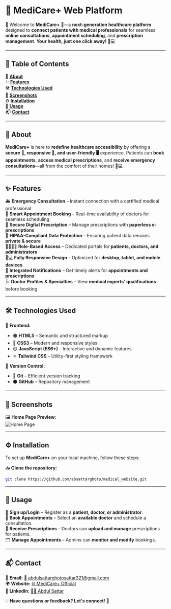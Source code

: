 # 🚀 MediCare+ Web Platform  

🌟 Welcome to **MediCare+** 🏥—a **next-generation healthcare platform** designed to **connect patients with medical professionals** for seamless **online consultations**, **appointment scheduling**, and **prescription management**. **Your health, just one click away!** 💙💻  

---

## 📌 Table of Contents  

📍 **[About](#-about)**  
✨ **[Features](#-features)**  
🛠️ **[Technologies Used](#-technologies-used)**  
📸 **[Screenshots](#-screenshots)**  
⚙️ **[Installation](#-installation)**  
📌 **[Usage](#-usage)**  
📬 **[Contact](#-contact)**  

---

## 🏥 About  

**MediCare+** is here to **redefine healthcare accessibility** by offering a **secure 🔐, responsive 📱, and user-friendly 🖥️** experience. Patients can **book appointments**, **access medical prescriptions**, and **receive emergency consultations**—all from the comfort of their homes! 🏡💻  

---

## ✨ Features  

🚑 **Emergency Consultation** – Instant connection with a certified medical professional  
📅 **Smart Appointment Booking** – Real-time availability of doctors for seamless scheduling  
💊 **Secure Digital Prescription** – Manage prescriptions with **paperless e-prescriptions**  
🔐 **HIPAA-Compliant Data Protection** – Ensuring patient data remains **private & secure**  
👨‍⚕️👩‍⚕️ **Role-Based Access** – Dedicated portals for **patients, doctors, and administrators**  
📱💻 **Fully Responsive Design** – Optimized for **desktop, tablet, and mobile devices**  
🔔 **Integrated Notifications** – Get timely alerts for **appointments and prescriptions**  
🩺 **Doctor Profiles & Specialties** – View **medical experts' qualifications** before booking  

---

## 🛠️ Technologies Used  

🎨 **Frontend:**  
- 🟠 **HTML5** – Semantic and structured markup  
- 🔵 **CSS3** – Modern and responsive styles  
- 🟡 **JavaScript (ES6+)** – Interactive and dynamic features  
- ⚛️ **Tailwind CSS** – Utility-first styling framework  

🔄 **Version Control:**  
- 🔴 **Git** – Efficient version tracking  
- ⚫ **GitHub** – Repository management  

---

## 📸 Screenshots  

🖼️ **Home Page Preview:**  
![Home Page](./public/Images/screencapture.png)  

---

## ⚙️ Installation  

To set up **MediCare+** on your local machine, follow these steps:  

📥 **Clone the repository:**  
```bash
git clone https://github.com/absattarghoto/medical_website.git
```

---

## 📌 Usage  

🔑 **Sign up/Login** – Register as a **patient, doctor, or administrator**.  
📆 **Book Appointments** – Select an **available doctor** and schedule a consultation.  
💊 **Receive Prescriptions** – Doctors can **upload and manage** prescriptions for patients.  
🗂️ **Manage Appointments** – Admins can **monitor and modify** bookings.  

---

## 📬 Contact  

📧 **Email:** [📩 abdulsattarghotosattar321@gmail.com](mailto:abdulsattarghotosattar321@gmail.com)  
🌍 **Website:** [🌐 MediCare+ Official](https://www.linkedin.com/in/abdul-sattar-117478267/)  
🔗 **LinkedIn:** [👨‍💼 Abdul Sattar](https://www.linkedin.com/in/abdul-sattar-117478267/)  

💡 **Have questions or feedback? Let's connect! 🚀**

